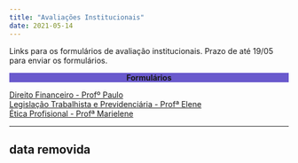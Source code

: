 ```yaml
---
title: "Avaliações Institucionais"
date: 2021-05-14
---
```

Links para os formulários de avaliação institucionais. Prazo de até 19/05 para enviar os formulários.

<div style="text-align:center"><b><p style="background-color:SlateBlue;">Formulários</p></b></div>

<a href="https://cutt.ly/dir_financeiro" title="Direito Financeiro - Profº Paulo">Direito Financeiro - Profº Paulo</a>
<br>
<a href="https://cutt.ly/legislacao_novo" title="Legislação Trabalhista e Previdenciária - Profª Elene">Legislação Trabalhista e Previdenciária - Profª Elene</a>
<br>
<a href="https://cutt.ly/etica_prof" title="Ética Profisional - Profª Marielene">Ética Profisional - Profª Marielene</a>
<br>

---
data removida
---

